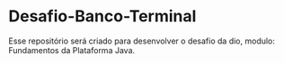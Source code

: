 # Desafio-Banco-Terminal
Esse repositório será criado para desenvolver o desafio da dio, modulo: Fundamentos da Plataforma Java.
